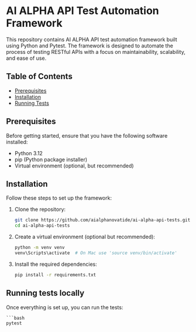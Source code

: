 # AI ALPHA API Test Automation Framework

This repository contains AI ALPHA API test automation framework built using Python and Pytest. The framework is designed to automate the process of testing RESTful APIs with a focus on maintainability, scalability, and ease of use.

## Table of Contents
- [Prerequisites](#prerequisites)
- [Installation](#installation)
- [Running Tests](#running-tests-locally)

## Prerequisites

Before getting started, ensure that you have the following software installed:

- Python 3.12
- pip (Python package installer)
- Virtual environment (optional, but recommended)

## Installation

Follow these steps to set up the framework:

1. Clone the repository:

    ```bash
    git clone https://github.com/aialphanovatide/ai-alpha-api-tests.git
    cd ai-alpha-api-tests

2. Create a virtual environment (optional but recommended):

    ```bash
    python -m venv venv
    venv\Scripts\activate  # On Mac use 'source venv/bin/activate'

3. Install the required dependencies:

    ```bash
    pip install -r requirements.txt


## Running tests locally

Once everything is set up, you can run the tests:

    ```bash
    pytest


